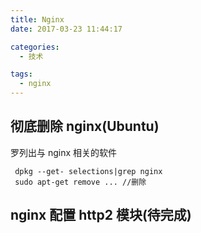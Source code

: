 ```yaml
---
title: Nginx
date: 2017-03-23 11:44:17

categories:
  - 技术

tags:
  - nginx
---
```


## 彻底删除 nginx(Ubuntu)

罗列出与 nginx 相关的软件

```
 dpkg --get- selections|grep nginx
 sudo apt-get remove ... //删除
```

## nginx 配置 http2 模块(待完成)
